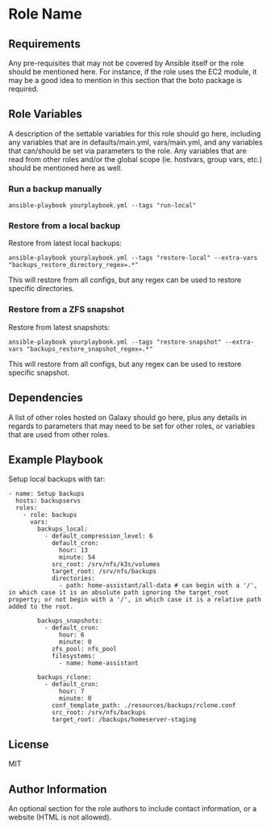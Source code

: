 Role Name
=========

Requirements
------------

Any pre-requisites that may not be covered by Ansible itself or the role should be mentioned here. For instance, if the role uses the EC2 module, it may be a good idea to mention in this section that the boto package is required.

Role Variables
--------------

A description of the settable variables for this role should go here, including any variables that are in defaults/main.yml, vars/main.yml, and any variables that can/should be set via parameters to the role. Any variables that are read from other roles and/or the global scope (ie. hostvars, group vars, etc.) should be mentioned here as well.

### Run a backup manually
```
ansible-playbook yourplaybook.yml --tags "run-local"
```

### Restore from a local backup
Restore from latest local backups:
```
ansible-playbook yourplaybook.yml --tags "restore-local" --extra-vars "backups_restore_directory_regex=.*"
```
This will restore from all configs, but any regex can be used to restore specific directories.

### Restore from a ZFS snapshot
Restore from latest snapshots:
```
ansible-playbook yourplaybook.yml --tags "restore-snapshot" --extra-vars "backups_restore_snapshot_regex=.*"
```
This will restore from all configs, but any regex can be used to restore specific snapshot.

Dependencies
------------

A list of other roles hosted on Galaxy should go here, plus any details in regards to parameters that may need to be set for other roles, or variables that are used from other roles.

Example Playbook
----------------

Setup local backups with tar:

    - name: Setup backups
      hosts: backupservs
      roles:
        - role: backups
          vars:
            backups_local:
              - default_compression_level: 6
                default_cron:
                  hour: 13
                  minute: 54
                src_root: /srv/nfs/k3s/volumes
                target_root: /srv/nfs/backups
                directories:
                  - path: home-assistant/all-data # can begin with a '/', in which case it is an absolute path ignoring the target_root property; or not begin with a '/', in which case it is a relative path added to the root.

            backups_snapshots:
              - default_cron:
                  hour: 6
                  minute: 0
                zfs_pool: nfs_pool
                filesystems:
                  - name: home-assistant

            backups_rclone:
              - default_cron:
                  hour: 7
                  minute: 0
                conf_template_path: ./resources/backups/rclone.conf
                src_root: /srv/nfs/backups
                target_root: /backups/homeserver-staging

License
-------

MIT

Author Information
------------------

An optional section for the role authors to include contact information, or a website (HTML is not allowed).
